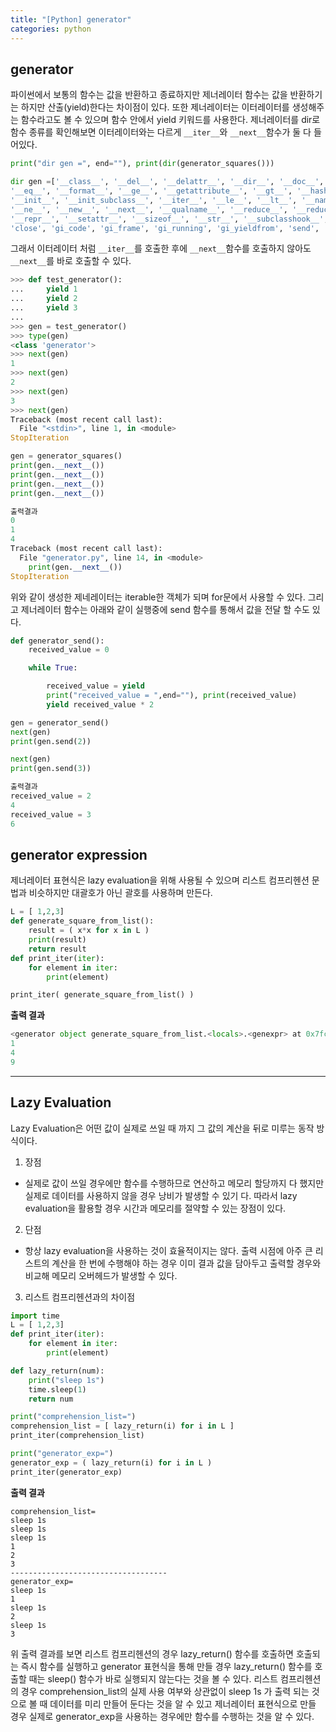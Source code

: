 ```yaml
---
title: "[Python] generator"
categories: python
---
```

## generator
파이썬에서 보통의 함수는 값을 반환하고 종료하지만 제너레이터 함수는 값을 반환하기는 하지만 산출(yield)한다는 차이점이 있다. 또한 제너레이터는 이터레이터를 생성해주는 함수라고도 볼 수 있으며 함수 안에서 yield 키워드를 사용한다. 제너레이터를 dir로 함수 종류를 확인해보면 이터레이터와는 다르게 ```__iter__```와 ```__next__```함수가 둘 다 들어있다. 

```python
print("dir gen =", end=""), print(dir(generator_squares()))

dir gen =['__class__', '__del__', '__delattr__', '__dir__', '__doc__',
'__eq__', '__format__', '__ge__', '__getattribute__', '__gt__', '__hash__',
'__init__', '__init_subclass__', '__iter__', '__le__', '__lt__', '__name__',
'__ne__', '__new__', '__next__', '__qualname__', '__reduce__', '__reduce_ex__',
'__repr__', '__setattr__', '__sizeof__', '__str__', '__subclasshook__',
'close', 'gi_code', 'gi_frame', 'gi_running', 'gi_yieldfrom', 'send', 'throw']
```

그래서 이터레이터 처럼 ```__iter__```를 호출한 후에 ```__next__```함수를 호출하지 않아도 ```__next__```를 바로 호출할 수 있다. 
```py
>>> def test_generator():
...     yield 1
...     yield 2
...     yield 3
... 
>>> gen = test_generator()
>>> type(gen)
<class 'generator'>
>>> next(gen)
1
>>> next(gen)
2
>>> next(gen)
3
>>> next(gen)
Traceback (most recent call last):
  File "<stdin>", line 1, in <module>
StopIteration
```
```py
gen = generator_squares()
print(gen.__next__())
print(gen.__next__())
print(gen.__next__())
print(gen.__next__())

출력결과
0
1
4
Traceback (most recent call last):
  File "generator.py", line 14, in <module>
    print(gen.__next__())
StopIteration
```
위와 같이 생성한 제네레이터는 iterable한 객체가 되며 for문에서 사용할 수 있다. 그리고 제너레이터 함수는 아래와 같이 실행중에 send 함수를 통해서 값을 전달 할 수도 있다. 
```py
def generator_send():
    received_value = 0

    while True:

        received_value = yield
        print("received_value = ",end=""), print(received_value)
        yield received_value * 2

gen = generator_send()
next(gen)
print(gen.send(2))

next(gen)
print(gen.send(3))

출력결과
received_value = 2
4
received_value = 3
6
```

## generator expression
제너레이터 표현식은 lazy evaluation을 위해 사용될 수 있으며 리스트 컴프리헨션 문법과 비슷하지만 대괄호가 아닌 괄호를 사용하며 만든다. 
```py
L = [ 1,2,3]
def generate_square_from_list():
    result = ( x*x for x in L )
    print(result)
    return result
def print_iter(iter):
    for element in iter:
        print(element)

print_iter( generate_square_from_list() )
```
__출력 결과__
```py
<generator object generate_square_from_list.<locals>.<genexpr> at 0x7fca1f930ba0>
1
4
9
```

---
## Lazy Evaluation
Lazy Evaluation은 어떤 값이 실제로 쓰일 때 까지 그 값의 계산을 뒤로 미루는 동작 방식이다.  

1) 장점  
- 실제로 값이 쓰일 경우에만 함수를 수행하므로 연산하고 메모리 할당까지 다 했지만 실제로 데이터를 사용하지 않을 경우 낭비가 발생할 수 있기 다. 따라서 lazy evaluation을 활용할 경우 시간과 메모리를 절약할 수 있는 장점이 있다. 

2) 단점  
- 항상 lazy evaluation을 사용하는 것이 효율적이지는 않다. 출력 시점에 아주 큰 리스트의 계산을 한 번에 수행해야 하는 경우 이미 결과 값을 담아두고 출력할 경우와 비교해 메모리 오버헤드가 발생할 수 있다. 

3) 리스트 컴프리헨션과의 차이점  
```py
import time
L = [ 1,2,3]
def print_iter(iter):
    for element in iter:
        print(element)

def lazy_return(num):
    print("sleep 1s")
    time.sleep(1)
    return num

print("comprehension_list=")
comprehension_list = [ lazy_return(i) for i in L ]
print_iter(comprehension_list)

print("generator_exp=")
generator_exp = ( lazy_return(i) for i in L )
print_iter(generator_exp)
```
__출력 결과__
```
comprehension_list=
sleep 1s
sleep 1s
sleep 1s
1
2
3
-----------------------------------
generator_exp=
sleep 1s
1
sleep 1s
2
sleep 1s
3
```
위 출력 결과를 보면 리스트 컴프리헨션의 경우 lazy_return() 함수를 호출하면 호출되는 즉시 함수를 실행하고 generator 표현식을 통해 만들 경우 lazy_return() 함수를 호출할 때는 sleep() 함수가 바로 실행되지 않는다는 것을 볼 수 있다. 리스트 컴프리헨션의 경우 comprehension_list의 실제 사용 여부와 상관없이 sleep 1s 가 출력 되는 것으로 볼 때 데이터를 미리 만들어 둔다는 것을 알 수 있고 제너레이터 표현식으로 만들 경우 실제로 generator_exp을 사용하는 경우에만 함수를 수행하는 것을 알 수 있다. 
